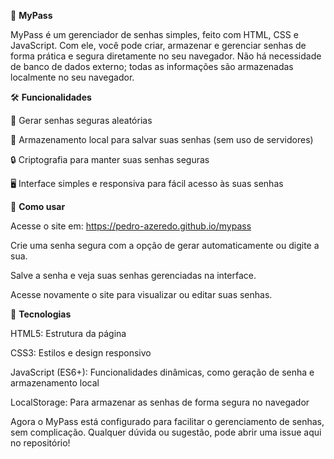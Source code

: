 🔐 **MyPass**

MyPass é um gerenciador de senhas simples, feito com HTML, CSS e JavaScript. Com ele, você pode criar, armazenar e gerenciar senhas de forma prática e segura diretamente no seu navegador. Não há necessidade de banco de dados externo; todas as informações são armazenadas localmente no seu navegador.

🛠️ **Funcionalidades**

🔑 Gerar senhas seguras aleatórias

💾 Armazenamento local para salvar suas senhas (sem uso de servidores)

🔒 Criptografia para manter suas senhas seguras

🖥️ Interface simples e responsiva para fácil acesso às suas senhas

🚀 **Como usar**

Acesse o site em: https://pedro-azeredo.github.io/mypass

Crie uma senha segura com a opção de gerar automaticamente ou digite a sua.

Salve a senha e veja suas senhas gerenciadas na interface.

Acesse novamente o site para visualizar ou editar suas senhas.

🧰 **Tecnologias**

HTML5: Estrutura da página

CSS3: Estilos e design responsivo

JavaScript (ES6+): Funcionalidades dinâmicas, como geração de senha e armazenamento local

LocalStorage: Para armazenar as senhas de forma segura no navegador



Agora o MyPass está configurado para facilitar o gerenciamento de senhas, sem complicação. Qualquer dúvida ou sugestão, pode abrir uma issue aqui no repositório!
